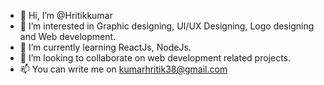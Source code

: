 - 👋 Hi, I’m @Hritikkumar
- 👀 I’m interested in Graphic designing, UI/UX Designing, Logo designing and Web development.
- 🌱 I’m currently learning ReactJs, NodeJs. 
- 💞️ I’m looking to collaborate on web development related projects. 
- 📫 You can write me on kumarhritik38@gmail.com

<!---
Hritikkumar/Hritikkumar is a ✨ special ✨ repository because its `README.md` (this file) appears on your GitHub profile.
You can click the Preview link to take a look at your changes.
--->
